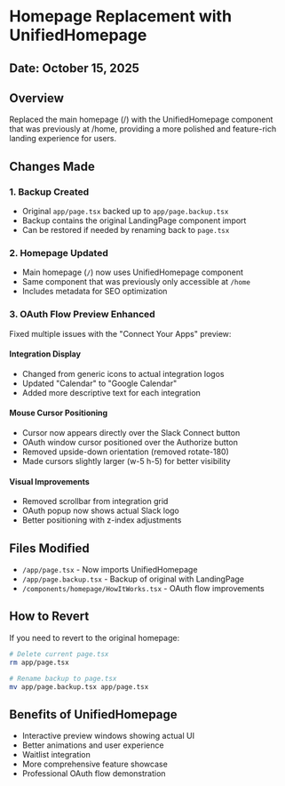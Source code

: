 # Homepage Replacement with UnifiedHomepage

## Date: October 15, 2025

## Overview
Replaced the main homepage (/) with the UnifiedHomepage component that was previously at /home, providing a more polished and feature-rich landing experience for users.

## Changes Made

### 1. Backup Created
- Original `app/page.tsx` backed up to `app/page.backup.tsx`
- Backup contains the original LandingPage component import
- Can be restored if needed by renaming back to `page.tsx`

### 2. Homepage Updated
- Main homepage (`/`) now uses UnifiedHomepage component
- Same component that was previously only accessible at `/home`
- Includes metadata for SEO optimization

### 3. OAuth Flow Preview Enhanced
Fixed multiple issues with the "Connect Your Apps" preview:

#### Integration Display
- Changed from generic icons to actual integration logos
- Updated "Calendar" to "Google Calendar"
- Added more descriptive text for each integration

#### Mouse Cursor Positioning
- Cursor now appears directly over the Slack Connect button
- OAuth window cursor positioned over the Authorize button
- Removed upside-down orientation (removed rotate-180)
- Made cursors slightly larger (w-5 h-5) for better visibility

#### Visual Improvements
- Removed scrollbar from integration grid
- OAuth popup now shows actual Slack logo
- Better positioning with z-index adjustments

## Files Modified
- `/app/page.tsx` - Now imports UnifiedHomepage
- `/app/page.backup.tsx` - Backup of original with LandingPage
- `/components/homepage/HowItWorks.tsx` - OAuth flow improvements

## How to Revert
If you need to revert to the original homepage:

```bash
# Delete current page.tsx
rm app/page.tsx

# Rename backup to page.tsx
mv app/page.backup.tsx app/page.tsx
```

## Benefits of UnifiedHomepage
- Interactive preview windows showing actual UI
- Better animations and user experience
- Waitlist integration
- More comprehensive feature showcase
- Professional OAuth flow demonstration